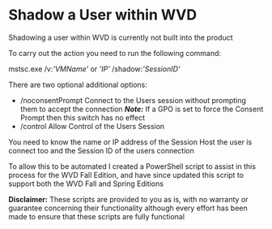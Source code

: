 # Shadow a User within WVD

Shadowing a user within WVD is currently not built into the product

To carry out the action you need to run the following command:

mstsc.exe /v:*'VMName'* or *'IP'* /shadow:*'SessionID'*

There are two optional additional options:
- /noconsentPrompt
  Connect to the Users session without prompting them to accept the connection
  _**Note:**_ If a GPO is set to force the Consent Prompt then this switch has no effect
- /control
  Allow Control of the Users Session

You need to know the name or IP address of the Session Host the user is connect too and the Session ID of the users connection

To allow this to be automated I created a PowerShell script to assist in this process for the WVD Fall Edition, and have since updated this script to support both the WVD Fall and Spring Editions

**Disclaimer:**
These scripts are provided to you as is, with no warranty or guarantee concerning their functionality although every effort has been made to ensure that these scripts are fully functional
